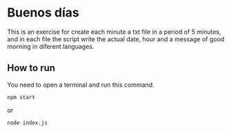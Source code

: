 # Buenos días
This is an exercise for create each minute a txt file in a period of 5 minutes, and in each file the script write the actual date, hour and a message of good morning in diferent languages.

## How to run
You need to open a terminal and run this command.

```
npm start
```

or
```
node index.js
```
